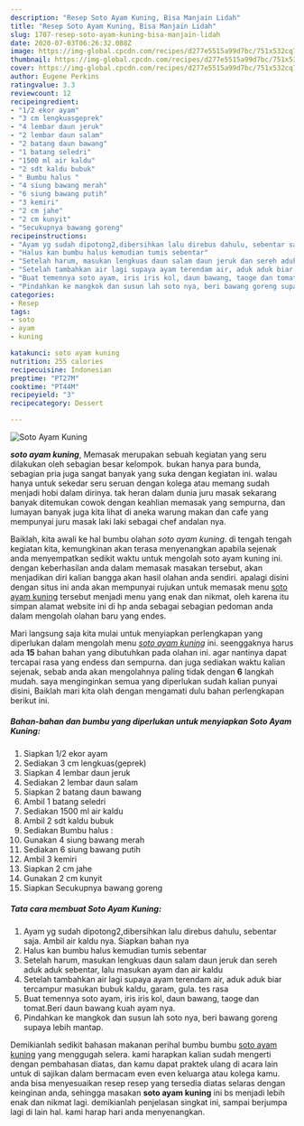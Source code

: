 ```yaml
---
description: "Resep Soto Ayam Kuning, Bisa Manjain Lidah"
title: "Resep Soto Ayam Kuning, Bisa Manjain Lidah"
slug: 1707-resep-soto-ayam-kuning-bisa-manjain-lidah
date: 2020-07-03T06:26:32.088Z
image: https://img-global.cpcdn.com/recipes/d277e5515a99d7bc/751x532cq70/soto-ayam-kuning-foto-resep-utama.jpg
thumbnail: https://img-global.cpcdn.com/recipes/d277e5515a99d7bc/751x532cq70/soto-ayam-kuning-foto-resep-utama.jpg
cover: https://img-global.cpcdn.com/recipes/d277e5515a99d7bc/751x532cq70/soto-ayam-kuning-foto-resep-utama.jpg
author: Eugene Perkins
ratingvalue: 3.3
reviewcount: 12
recipeingredient:
- "1/2 ekor ayam"
- "3 cm lengkuasgeprek"
- "4 lembar daun jeruk"
- "2 lembar daun salam"
- "2 batang daun bawang"
- "1 batang seledri"
- "1500 ml air kaldu"
- "2 sdt kaldu bubuk"
- " Bumbu halus "
- "4 siung bawang merah"
- "6 siung bawang putih"
- "3 kemiri"
- "2 cm jahe"
- "2 cm kunyit"
- "Secukupnya bawang goreng"
recipeinstructions:
- "Ayam yg sudah dipotong2,dibersihkan lalu direbus dahulu, sebentar saja. Ambil air kaldu nya. Siapkan bahan nya"
- "Halus kan bumbu halus kemudian tumis sebentar"
- "Setelah harum, masukan lengkuas daun salam daun jeruk dan sereh aduk aduk sebentar, lalu masukan ayam dan air kaldu"
- "Setelah tambahkan air lagi supaya ayam terendam air, aduk aduk biar tercampur masukan bubuk kaldu, garam, gula. tes rasa"
- "Buat temennya soto ayam, iris iris kol, daun bawang, taoge dan tomat.Beri daun bawang kuah ayam nya."
- "Pindahkan ke mangkok dan susun lah soto nya, beri bawang goreng supaya lebih mantap."
categories:
- Resep
tags:
- soto
- ayam
- kuning

katakunci: soto ayam kuning 
nutrition: 255 calories
recipecuisine: Indonesian
preptime: "PT27M"
cooktime: "PT44M"
recipeyield: "3"
recipecategory: Dessert

---
```



![Soto Ayam Kuning](https://img-global.cpcdn.com/recipes/d277e5515a99d7bc/751x532cq70/soto-ayam-kuning-foto-resep-utama.jpg)

<b><i>soto ayam kuning</i></b>, Memasak merupakan sebuah kegiatan yang seru dilakukan oleh sebagian besar kelompok. bukan hanya para bunda, sebagian pria juga sangat banyak yang suka dengan kegiatan ini. walau hanya untuk sekedar seru seruan dengan kolega atau memang sudah menjadi hobi dalam dirinya. tak heran dalam dunia juru masak sekarang banyak ditemukan cowok dengan keahlian memasak yang sempurna, dan lumayan banyak juga kita lihat di aneka warung makan dan cafe yang mempunyai juru masak laki laki sebagai chef andalan nya.

Baiklah, kita awali ke hal bumbu olahan <i>soto ayam kuning</i>. di tengah tengah kegiatan kita, kemungkinan akan terasa menyenangkan apabila sejenak anda menyempatkan sedikit waktu untuk mengolah soto ayam kuning ini. dengan keberhasilan anda dalam memasak masakan tersebut, akan menjadikan diri kalian bangga akan hasil olahan anda sendiri. apalagi disini dengan situs ini anda akan mempunyai rujukan untuk memasak menu <u>soto ayam kuning</u> tersebut menjadi menu yang enak dan nikmat, oleh karena itu simpan alamat website ini di hp anda sebagai sebagian pedoman anda dalam mengolah olahan baru yang endes.




Mari langsung saja kita mulai untuk menyiapkan perlengkapan yang diperlukan dalam mengolah menu <u><i>soto ayam kuning</i></u> ini. seenggaknya harus ada <b>15</b> bahan bahan yang dibutuhkan pada olahan ini. agar nantinya dapat tercapai rasa yang endess dan sempurna. dan juga sediakan waktu kalian sejenak, sebab anda akan mengolahnya paling tidak dengan <b>6</b> langkah mudah. saya menginginkan semua yang diperlukan sudah kalian punyai disini, Baiklah mari kita olah dengan mengamati dulu bahan perlengkapan berikut ini.

<!--inarticleads1-->

##### Bahan-bahan dan bumbu yang diperlukan untuk menyiapkan Soto Ayam Kuning:

1. Siapkan 1/2 ekor ayam
1. Sediakan 3 cm lengkuas(geprek)
1. Siapkan 4 lembar daun jeruk
1. Sediakan 2 lembar daun salam
1. Siapkan 2 batang daun bawang
1. Ambil 1 batang seledri
1. Sediakan 1500 ml air kaldu
1. Ambil 2 sdt kaldu bubuk
1. Sediakan  Bumbu halus :
1. Gunakan 4 siung bawang merah
1. Sediakan 6 siung bawang putih
1. Ambil 3 kemiri
1. Siapkan 2 cm jahe
1. Gunakan 2 cm kunyit
1. Siapkan Secukupnya bawang goreng




<!--inarticleads2-->

##### Tata cara membuat Soto Ayam Kuning:

1. Ayam yg sudah dipotong2,dibersihkan lalu direbus dahulu, sebentar saja. Ambil air kaldu nya. Siapkan bahan nya
1. Halus kan bumbu halus kemudian tumis sebentar
1. Setelah harum, masukan lengkuas daun salam daun jeruk dan sereh aduk aduk sebentar, lalu masukan ayam dan air kaldu
1. Setelah tambahkan air lagi supaya ayam terendam air, aduk aduk biar tercampur masukan bubuk kaldu, garam, gula. tes rasa
1. Buat temennya soto ayam, iris iris kol, daun bawang, taoge dan tomat.Beri daun bawang kuah ayam nya.
1. Pindahkan ke mangkok dan susun lah soto nya, beri bawang goreng supaya lebih mantap.




Demikianlah sedikit bahasan makanan perihal bumbu bumbu <u>soto ayam kuning</u> yang menggugah selera. kami harapkan kalian sudah mengerti dengan pembahasan diatas, dan kamu dapat praktek ulang di acara lain untuk di sajikan dalam bermacam even even keluarga atau kolega kamu. anda bisa menyesuaikan resep resep yang tersedia diatas selaras dengan keinginan anda, sehingga masakan <b>soto ayam kuning</b> ini bs menjadi lebih enak dan nikmat lagi. demikianlah penjelasan singkat ini, sampai berjumpa lagi di lain hal. kami harap hari anda menyenangkan.
